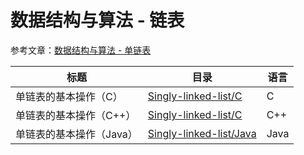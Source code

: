 # 数据结构与算法 - 链表

参考文章：[数据结构与算法 - 单链表](http://jesspig.github.io/blog/2022/04/17/184139/9b23354010ea/)

| 标题                     | 目录                                                         | 语言 |
| ------------------------ | ------------------------------------------------------------ | ---- |
| 单链表的基本操作（C）    | [Singly-linked-list/C](https://github.com/jesspig/data-structures-and-algorithms/blob/main/linked-list/Singly-linked-list/C) | C    |
| 单链表的基本操作（C++）  | [Singly-linked-list/C](https://github.com/jesspig/data-structures-and-algorithms/blob/main/linked-list/Singly-linked-list/C++) | C++  |
| 单链表的基本操作（Java） | [Singly-linked-list/Java](https://github.com/jesspig/data-structures-and-algorithms/blob/main/linked-list/Singly-linked-list/Java) | Java |

